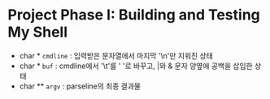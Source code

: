 # Project Phase I: Building and Testing My Shell  

- char * `cmdline` : 입력받은 문자열에서 마지막 '\n'만 지워진 상태
- char * `buf` : cmdline에서 '\t'를 ' '로 바꾸고, |와 & 문자 양옆에 공백을 삽입한 상태
- char ** `argv` : parseline의 최종 결과물


